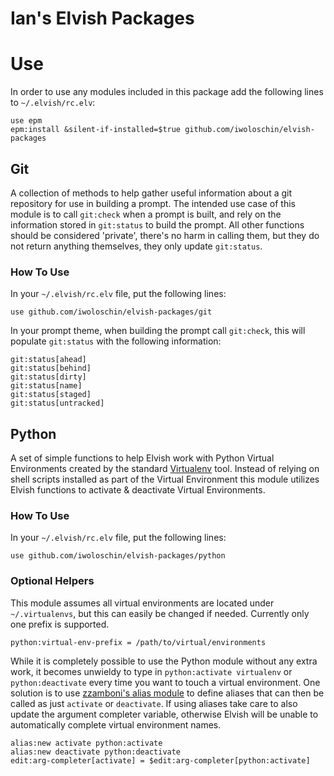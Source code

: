 # Ian's Elvish Packages

# Use
In order to use any modules included in this package add the following lines to `~/.elvish/rc.elv`:
```elvish
use epm
epm:install &silent-if-installed=$true github.com/iwoloschin/elvish-packages
```

## Git
A collection of methods to help gather useful information about a git repository for use in building a prompt.  The intended use case of this module is to call `git:check` when a prompt is built, and rely on the information stored in `git:status` to build the prompt.  All other functions should be considered 'private', there's no harm in calling them, but they do not return anything themselves, they only update `git:status`.

### How To Use
In your `~/.elvish/rc.elv` file, put the following lines:
```elvish
use github.com/iwoloschin/elvish-packages/git
```
In your prompt theme, when building the prompt call `git:check`, this will populate `git:status` with the following information:
```elvish
git:status[ahead]
git:status[behind]
git:status[dirty]
git:status[name]
git:status[staged]
git:status[untracked]
```

## Python
A set of simple functions to help Elvish work with Python Virtual Environments created by the standard [Virtualenv](https://virtualenv.pypa.io/en/stable/) tool. Instead of relying on shell scripts installed as part of the Virtual Environment this module utilizes Elvish functions to activate & deactivate Virtual Environments.

### How To Use
In your `~/.elvish/rc.elv` file, put the following lines:
```elvish
use github.com/iwoloschin/elvish-packages/python
```

### Optional Helpers
This module assumes all virtual environments are located under `~/.virtualenvs`, but this can easily be changed if needed.  Currently only one prefix is supported.
```elvish
python:virtual-env-prefix = /path/to/virtual/environments
```

While it is completely possible to use the Python module without any extra work, it becomes unwieldy to type in `python:activate virtualenv` or `python:deactivate` every time you want to touch a virtual environment.  One solution is to use [zzamboni's alias module](https://github.com/zzamboni/elvish-modules/blob/master/alias.org) to define aliases that can then be called as just `activate` or `deactivate`.  If using aliases take care to also update the argument completer variable, otherwise Elvish will be unable to automatically complete virtual environment names.
```elvish
alias:new activate python:activate
alias:new deactivate python:deactivate
edit:arg-completer[activate] = $edit:arg-completer[python:activate]
```
